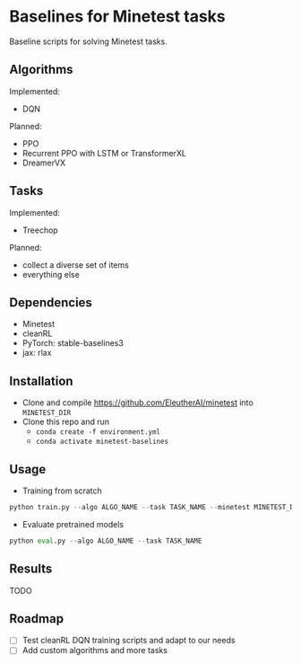 # Baselines for Minetest tasks
Baseline scripts for solving Minetest tasks.

## Algorithms
Implemented:
- DQN

Planned:
- PPO
- Recurrent PPO with LSTM or TransformerXL
- DreamerVX


## Tasks
Implemented:
- Treechop

Planned:
- collect a diverse set of items
- everything else

## Dependencies
- Minetest
- cleanRL
- PyTorch: stable-baselines3
- jax: rlax

## Installation
- Clone and compile https://github.com/EleutherAI/minetest into `MINETEST_DIR`
- Clone this repo and run
    - `conda create -f environment.yml`
    - `conda activate minetest-baselines`

## Usage
- Training from scratch
```python
python train.py --algo ALGO_NAME --task TASK_NAME --minetest MINETEST_DIR
```
- Evaluate pretrained models
```python
python eval.py --algo ALGO_NAME --task TASK_NAME
```

## Results

TODO


## Roadmap

- [ ] Test cleanRL DQN training scripts and adapt to our needs
- [ ] Add custom algorithms and more tasks